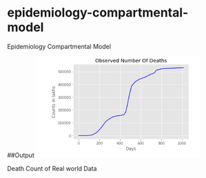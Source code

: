 # epidemiology-compartmental-model
Epidemiology Compartmental Model

##Output
<img src="DeathCount.PNG"> 
<p>Death Count of Real world Data</p>
